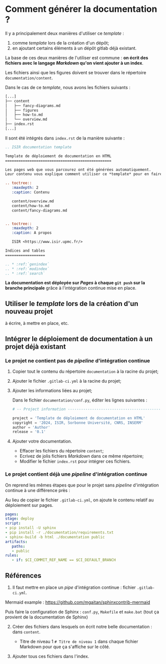 # Comment générer la documentation ?

Il y a principalement deux manières d'utiliser ce *template* :

1. comme *template* lors de la création d'un dépôt;
2. en ajoutant certains éléments à un dépôt gitlab déjà existant.

La base de ces deux manières de l'utiliser est commune : **on écrit des fichiers avec le langage *Markdown* qu'on vient ajouter à un index**.

Les fichiers ainsi que les figures doivent se trouver dans le répertoire `documentation/content`. 

Dans le cas de ce *template*, nous avons les fichiers suivants :

```bash
[...]
├── content
│   ├── fancy-diagrams.md
│   ├── figures
│   ├── how-to.md
│   └── overview.md
├── index.rst
[...]
```

Il sont été intégrés dans `index.rst` de la manière suivante :

```rst
.. ISIR documentation template

Template de déploiement de documentation en HTML
================================================

Les pages web que vous parcourez ont été générées automatiquement.
Leur contenu vous explique comment utiliser ce *template* pour en faire de même.

.. toctree::
   :maxdepth: 2
   :caption: Contenu

   content/overview.md
   content/how-to.md
   content/fancy-diagrams.md


.. toctree::
   :maxdepth: 2
   :caption: A propos

   ISIR <https://www.isir.upmc.fr/>

Indices and tables
==================

.. * :ref:`genindex`
.. * :ref:`modindex`
.. * :ref:`search`
```

**La documentation est déployée sur *Pages* à chaque `git push` sur la branche principale** grâce à l'intégration continue mise en place.


## Utiliser le *template* lors de la création d'un nouveau projet

à écrire, à mettre en place, etc.



## Intégrer le déploiement de documentation à un projet déjà existant

### Le projet ne contient pas de *pipeline* d'intégration continue

1. Copier tout le contenu du répertoire `documentation` à la racine du projet;

2. Ajouter le fichier `.gitlab-ci.yml` à la racine du projet;

3. Ajouter les informations liées au projet;

   Dans le fichier `documentation/conf.py`, éditer les lignes suivantes :

   ```python
   # -- Project information -----------------------------------------------------

   project = 'Template de déploiement de documentation en HTML'
   copyright = '2024, ISIR, Sorbonne Université, CNRS, INSERM' 
   author = 'Author'
   release = '0.1'
   ```

4. Ajouter votre documentation.

   - Effacer les fichiers du répertoire `content`;
   - Ecrivez de jolis fichiers *Markdown* dans ce même répertoire;
   - Modifier le fichier `index.rst` pour intégrer ces fichiers.

### Le projet contient déjà une *pipeline* d'intégration continue

On reprend les mêmes étapes que pour le projet sans *pipeline* d'intégration continue à une différence près :

Au lieu de copier le fichier `.gitlab-ci.yml`, on ajoute le contenu relatif au déploiement sur pages.

```yml
pages:
stage: deploy
script:
- pip install -U sphinx
- pip install -r ./documentation/requirements.txt
- sphinx-build -b html ./documentation public
artifacts:
   paths:
   - public
rules:
   - if: $CI_COMMIT_REF_NAME == $CI_DEFAULT_BRANCH
```



## Références

1. Il faut mettre en place un *pipe* d'intégration continue : fichier `.gitlab-ci.yml`.

Mermaid example : https://github.com/mgaitan/sphinxcontrib-mermaid

Puis faire la configuration de Sphinx : `conf.py`, `Makefile` et `make.bat` (tout ça provient de la documentation de Sphinx)

2. Créer des fichiers dans lesquels on écrit notre belle documentation : dans `content`.

    - Titre de niveau 1 `# Titre de niveau 1` dans chaque fichier Markdown pour que ça s'affiche sur le côté.

3. Ajouter tous ces fichiers dans l'index.

    